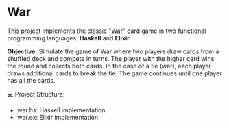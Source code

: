 # War
This project implements the classic "War" card game in two functional programming languages: **Haskell** and **Elixir**.

**Objective:** Simulate the game of War where two players draw cards from a shuffled deck and compete in turns. The player with the higher card wins the round and collects both cards. In the case of a tie (war), each player draws additional cards to break the tie. The game continues until one player has all the cards.

💻 Project Structure:
- war.hs: Haskell implementation
- war.ex: Elixir implementation
